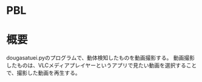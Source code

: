 # PBL

# 概要
dougasatuei.pyのプログラムで、動体検知したものを動画撮影する。
動画撮影したものは、VLCメディアプレイヤーというアプリで見たい動画を選択することで、撮影した動画を再生する。
